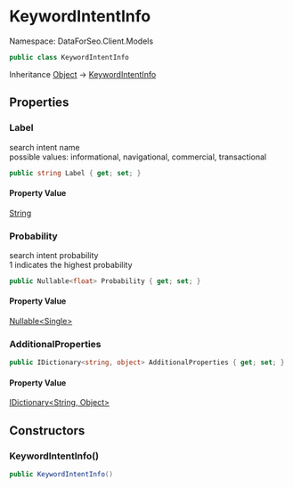 # KeywordIntentInfo

Namespace: DataForSeo.Client.Models

```csharp
public class KeywordIntentInfo
```

Inheritance [Object](https://docs.microsoft.com/en-us/dotnet/api/system.object) → [KeywordIntentInfo](./dataforseo.client.models.keywordintentinfo.md)

## Properties

### **Label**

search intent name
 <br>possible values: informational, navigational, commercial, transactional

```csharp
public string Label { get; set; }
```

#### Property Value

[String](https://docs.microsoft.com/en-us/dotnet/api/system.string)<br>

### **Probability**

search intent probability
 <br>1 indicates the highest probability

```csharp
public Nullable<float> Probability { get; set; }
```

#### Property Value

[Nullable&lt;Single&gt;](https://docs.microsoft.com/en-us/dotnet/api/system.nullable-1)<br>

### **AdditionalProperties**

```csharp
public IDictionary<string, object> AdditionalProperties { get; set; }
```

#### Property Value

[IDictionary&lt;String, Object&gt;](https://docs.microsoft.com/en-us/dotnet/api/system.collections.generic.idictionary-2)<br>

## Constructors

### **KeywordIntentInfo()**

```csharp
public KeywordIntentInfo()
```
